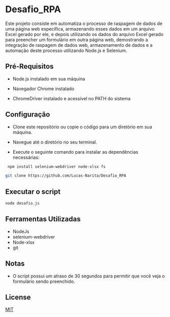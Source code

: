 # Desafio_RPA

Este projeto consiste em automatiza o processo de raspagem de dados de uma página web específica, armazenando esses dados em um arquivo Excel gerado por ele, e depois utilizando os dados do arquivo Excel gerado para preencher um formulário em outra página web, demostrando a integração de raspagem de dados web, armazenamento de dados e a automação deste processo utilizando Node.js e Selenium.


## Pré-Requisitos

- Node.js instalado em sua máquina

- Navegador Chrome instalado

- ChromeDriver instalado e acessível no PATH do sistema

## Configuração

- Clone este repositório ou copie o código para um diretório em sua máquina.

- Navegue até o diretório no seu terminal.

- Execute o seguinte comando para instalar as dependências necessárias:
```bash
 npm install selenium-webdriver node-xlsx fs
```
```bash
git clone https://github.com/Lucas-Narita/Desafio_RPA
```

## Executar o script
```bash
node desafio.js
```
## Ferramentas Utilizadas
- NodeJs
- selenium-webdriver
- Node-xlsx
- git
## Notas

- O script possui um atraso de 30 segundos para permitir que você veja o formulário sendo preenchido.


## License

[MIT](https://choosealicense.com/licenses/mit/)
